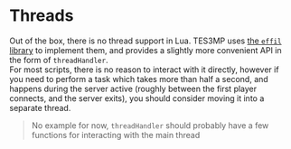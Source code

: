 Threads
===
Out of the box, there is no thread support in Lua. TES3MP uses [the `effil` library](https://github.com/effil/effil) to implement them, and provides a slightly more convenient API in the form of `threadHandler`.  
For most scripts, there is no reason to interact with it directly, however if you need to perform a task which takes more than half a second, and happens during the server active (roughly between the first player connects, and the server exits), you should consider moving it into a separate thread.  

>No example for now, `threadHandler` should probably have a few functions for interacting with the main thread